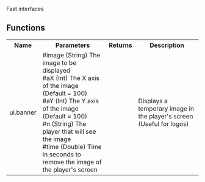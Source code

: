 Fast interfaces

## Functions
<table>
  <tr>
    <th>Name</th>
    <th>Parameters</th>
    <th>Returns</th>
    <th>Description</th>
  </tr>
  <tr>
    <td>ui.banner</td>
    <td>#image (String) The image to be displayed<br>#aX (Int) The X axis of the image (Default = 100)<br>#aY (Int) The Y axis of the image (Default = 100)<br>#n (String) The player that will see the image<br>#time (Double) Time in seconds to remove the image of the player's screen</td>
    <td></td>
    <td>Displays a temporary image in the player's screen (Useful for logos)</td>
  </tr>
</table>